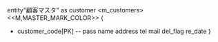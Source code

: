 entity"顧客マスタ" as customer <m_customers>
<<M,MASTER_MARK_COLOR>> {
+ customer_code[PK]
--
pass
name
address
tel
mail
del_flag
re_date
}
